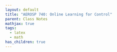 ```yaml
---
layout: default
title: "AEROSP 740: Online Learning for Control"
parent: Class Notes
mathjax: true
tags: 
  - latex
  - math
has_children: true
---
```


